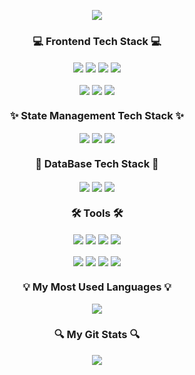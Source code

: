 <p align='center'>
    <img src="https://capsule-render.vercel.app/api?type=waving&color=auto&height=200&section=header&text=Welcome%20to%20Woo's%20GitHub&fontSize=50&animation=fadeIn&fontAlignY=38&descAlign=62"/>
</p>

<h3 align="center">💻 Frontend Tech Stack 💻</h3>
<p align="center">
    <img align="center" src="https://img.shields.io/badge/HTML-white.svg?style=for-the-badge&logo=html5&logoColor=E34F26" />
    <img align="center" src="https://img.shields.io/badge/CSS-white.svg?style=for-the-badge&logo=css3&logoColor=1572B6" />
    <img align="center" src="https://img.shields.io/badge/JavaScript-white.svg?style=for-the-badge&logo=javascript&logoColor=F7DF1E" />
    <img align="center" src="https://img.shields.io/badge/React-white.svg?style=for-the-badge&logo=react&logoColor=61DAFB" />
    <br/>
    <br/>
    <img align="center" src="https://img.shields.io/badge/TypeScript-white.svg?style=for-the-badge&logo=typescript&logoColor=61DAFB" />
    <img align="center" src="https://img.shields.io/badge/styled components-white.svg?style=for-the-badge&logo=styled-components&logoColor=DB7093" />
    <img align="center" src="https://img.shields.io/badge/Tailwind CSS-white.svg?style=for-the-badge&logo=TailwindCSS&logoColor=06B6D4" />
</p>

<h3 align="center">✨ State Management Tech Stack ✨</h3>
<p align="center">
    <img align="center" src="https://img.shields.io/badge/Recoil-white.svg?style=for-the-badge&logo=recoil&logoColor=3578E5" />
    <img align="center" src="https://img.shields.io/badge/Zustand-white.svg?style=for-the-badge&logo=zustand&logoColor=1572B6" />
    <img align="center" src="https://img.shields.io/badge/Redux-white.svg?style=for-the-badge&logo=redux&logoColor=764ABC" />
</p>

<h3 align="center">💾 DataBase Tech Stack 💾</h3>
<p align="center">
    <img align="center" src="https://img.shields.io/badge/My SQL-white.svg?style=for-the-badge&logo=mysql&logoColor=4479A1" />
    <img align="center" src="https://img.shields.io/badge/FireBase-white.svg?style=for-the-badge&logo=firebase&logoColor=DD2C00" />
    <img align="center" src="https://img.shields.io/badge/Maria DB-white.svg?style=for-the-badge&logo=mariadb&logoColor=003545" />
</p>

<h3 align="center">🛠️ Tools 🛠️</h3>
<p align="center">
    <img align="center" src="https://img.shields.io/badge/GIT-white.svg?style=for-the-badge&logo=git&logoColor=F05032" />
    <img align="center" src="https://img.shields.io/badge/Notion-white.svg?style=for-the-badge&logo=notion&logoColor=000000" />
    <img align="center" src="https://img.shields.io/badge/Figma-white.svg?style=for-the-badge&logo=figma&logoColor=F24E1E" />
    <img align="center" src="https://img.shields.io/badge/VScode-white.svg?style=for-the-badge&logo=visualstudiocode&logoColor=4479A1" />
    <br/>
    <br/>
    <img align="center" src="https://img.shields.io/badge/Eclipse IDE-white.svg?style=for-the-badge&logo=eclipseide&logoColor=2C2255" />
    <img align="center" src="https://img.shields.io/badge/GitHub-white.svg?style=for-the-badge&logo=github&logoColor=181717" />
    <img align="center" src="https://img.shields.io/badge/Discord-white.svg?style=for-the-badge&logo=discord&logoColor=5865F2" />
    <img align="center" src="https://img.shields.io/badge/Slack-white.svg?style=for-the-badge&logo=slack&logoColor=4A154B" />
</p>

<h3 align="center">💡 My Most Used Languages 💡</h3>
<p align="center">
  <a href="https://github.com/jiwoopark727">
    <img align="center" src="https://github-readme-stats.vercel.app/api/top-langs/?username=jiwoopark727&layout=compact&show_icons=true&show_owner=true&hide_title=false&theme=radical" />
  </a>
</p>

<h3 align="center">🔍 My Git Stats 🔍</h3>
<p align="center">
  <a href="https://github.com/jiwoopark727">
    <img align="center" src="https://github-readme-stats.vercel.app/api?username=jiwoopark727&hide=${가릴항목}&hide_title=${타이틀숨김}&show_icons=true&include_all_commits=false&theme=radical" />
  </a>
</p>

<!--
**jiwoopark727/jiwoopark727** is a ✨ _special_ ✨ repository because its `README.md` (this file) appears on your GitHub profile.

Here are some ideas to get you started:

- 🔭 I’m currently working on ...
- 🌱 I’m currently learning ...
- 👯 I’m looking to collaborate on ...
- 🤔 I’m looking for help with ...
- 💬 Ask me about ...
- 📫 How to reach me: ...
- 😄 Pronouns: ...
- ⚡ Fun fact: ...
-->
